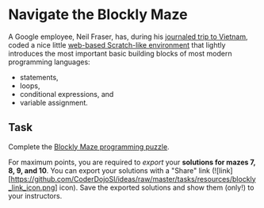 Navigate the Blockly Maze
=========================

A Google employee, Neil Fraser, has, during his [journaled trip to Vietnam](https://neil.fraser.name/news/2013/03/16/),
coded a nice little [web-based Scratch-like environment](http://blockly-demo.appspot.com/)
that lightly introduces the most important basic building blocks of most
modern programming languages:
* statements,
* loops,
* conditional expressions, and
* variable assignment.

Task
----
Complete the [Blockly Maze programming puzzle](http://blockly-demo.appspot.com/static/apps/maze/index.html).

For maximum points, you are required to _export_ your **solutions for
mazes 7, 8, 9, and 10**. You can export your solutions with a "Share" link
(![link][https://github.com/CoderDojoSI/ideas/raw/master/tasks/resources/blockly_link_icon.png] icon).
Save the exported solutions and show them (only!) to
your instructors.
